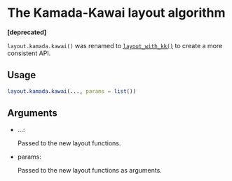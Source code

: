 # The Kamada-Kawai layout algorithm

**\[deprecated\]**

`layout.kamada.kawai()` was renamed to
[`layout_with_kk()`](https://r.igraph.org/reference/layout_with_kk.md)
to create a more consistent API.

## Usage

``` r
layout.kamada.kawai(..., params = list())
```

## Arguments

- ...:

  Passed to the new layout functions.

- params:

  Passed to the new layout functions as arguments.
